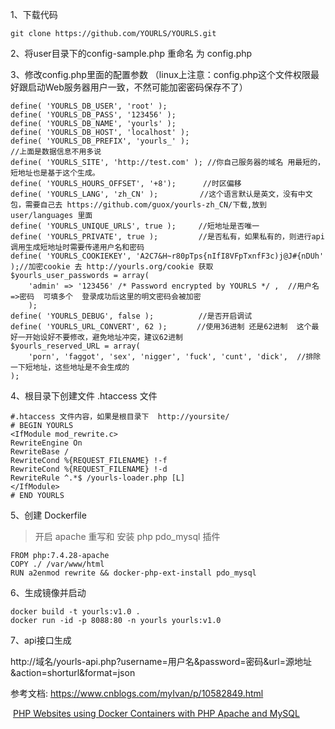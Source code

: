 1、下载代码

```
git clone https://github.com/YOURLS/YOURLS.git
```

2、将user目录下的config-sample.php 重命名 为 config.php

3、修改config.php里面的配置参数 （linux上注意：config.php这个文件权限最好跟启动Web服务器用户一致，不然可能加密密码保存不了）

```
define( 'YOURLS_DB_USER', 'root' );
define( 'YOURLS_DB_PASS', '123456' );
define( 'YOURLS_DB_NAME', 'yourls' );
define( 'YOURLS_DB_HOST', 'localhost' );
define( 'YOURLS_DB_PREFIX', 'yourls_' );
//上面是数据信息不用多说
define( 'YOURLS_SITE', 'http://test.com' ); //你自己服务器的域名 用最短的，短地址也是基于这个生成。
define( 'YOURLS_HOURS_OFFSET', '+8'); 　　　//时区偏移　
define( 'YOURLS_LANG', 'zh_CN' ); 　　　　　//这个语言默认是英文，没有中文包，需要自己去 https://github.com/guox/yourls-zh_CN/下载,放到 user/languages 里面　
define( 'YOURLS_UNIQUE_URLS', true );　　　//短地址是否唯一　
define( 'YOURLS_PRIVATE', true );         //是否私有，如果私有的，则进行api调用生成短地址时需要传递用户名和密码
define( 'YOURLS_COOKIEKEY', 'A2C7&H~r80pTps{nIfI8VFpTxnfF3c)j@J#{nDUh' );//加密cookie 去 http://yourls.org/cookie 获取
$yourls_user_passwords = array(
    'admin' => '123456' /* Password encrypted by YOURLS */ ,  //用户名=>密码  可填多个  登录成功后这里的明文密码会被加密
    );
define( 'YOURLS_DEBUG', false );　　　　　　//是否开启调试　　
define( 'YOURLS_URL_CONVERT', 62 );　　　　//使用36进制 还是62进制  这个最好一开始设好不要修改，避免地址冲突，建议62进制
$yourls_reserved_URL = array(
    'porn', 'faggot', 'sex', 'nigger', 'fuck', 'cunt', 'dick',  //排除一下短地址，这些地址是不会生成的
);
```

4、根目录下创建文件  .htaccess 文件

```
#.htaccess 文件内容，如果是根目录下  http://yoursite/ 
# BEGIN YOURLS
<IfModule mod_rewrite.c>
RewriteEngine On
RewriteBase /
RewriteCond %{REQUEST_FILENAME} !-f
RewriteCond %{REQUEST_FILENAME} !-d
RewriteRule ^.*$ /yourls-loader.php [L]
</IfModule>
# END YOURLS
```

5、创建 Dockerfile

> 开启 apache 重写和 安装 php pdo_mysql 插件

```
FROM php:7.4.28-apache
COPY ./ /var/www/html
RUN a2enmod rewrite && docker-php-ext-install pdo_mysql
```

6、生成镜像并启动

```
docker build -t yourls:v1.0 .
docker run -id -p 8088:80 -n yourls yourls:v1.0 
```

7、api接口生成   

http://域名/yourls-api.php?username=用户名&password=密码&url=源地址&action=shorturl&format=json



参考文档: https://www.cnblogs.com/myIvan/p/10582849.html

​                 [PHP Websites using Docker Containers with PHP Apache and MySQL](https://www.section.io/engineering-education/dockerized-php-apache-and-mysql-container-development-environment/#:~:text=Docker%20allows%20you%20to%20set%20your%20application%20with,PHP%20Apache%20server%20and%20MySQL%20database%20for%20you.)